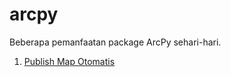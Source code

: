 # arcpy
Beberapa pemanfaatan package ArcPy sehari-hari.

1. [Publish Map Otomatis](https://github.com/citrahs/arcpy/tree/master/publishing_map)
